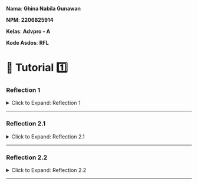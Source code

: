 **Nama**: **Ghina Nabila Gunawan**

**NPM**: **2206825914** 

**Kelas**: **Advpro - A**

**Kode Asdos**: **RFL**

# 🚀 Tutorial 1️⃣

### Reflection 1

<details>
  <summary>Click to Expand: Reflection 1</summary>

Dalam mengembangkan dua fitur baru di aplikasi ini, saya berusaha menerapkan prinsip **Clean Code** supaya _code_ tidak hanya bekerja dengan baik, tapi juga mudah dibaca dan dikembangkan nantinya. Menurut saya salah satu yang paling penting adalah **penamaan yang jelas dan deskriptif**.
Misalnya, saya memberi nama field seperti `nameField` dan `quantityField` yang jelas menunjukkan elemen apa yang dimaksud. Saya juga memperhatikan keterbacaan kode. 
Prinsip **Single Responsibility Principle (SRP)** juga saya terapkan di sini. Contohnya method _testing_ seperti `userCanCreateProduct` hanya berfokus pada pengujian fitur pembuatan produk.
Di bagian **validasi input**, saya pastikan _input_ yang diterima dari _user_ sudah divalidasi, seperti memastikan **jumlah produk tidak negatif**. 
Selain itu, dalam _code_ _testing_ **Selenium**, saya juga pakai `WebDriverWait` untuk menunggu elemen muncul di halaman sebelum interaksi dilakukan. Ini penting untuk menghindari error akibat elemen yang belum semuanya dimuat.
Namun, tentu ada beberapa bagian yang bisa diperbaiki. Misalnya, dalam pengaturan **baseUrl**, baiknya kalau URL tidak di-_hardcode_, tapi menggunakan properti dari file konfigurasi Spring (`application.properties` atau `application.yml`) yang mungkin akan lebih mempermudah pengelolaan URL di berbagai environment.

</details>

---

### Reflection 2.1

<details>
  <summary>Click to Expand: Reflection 2.1</summary>

Saya memilih untuk menggunakan **Spring Boot** di bagian _backend_ dan **Thymeleaf** di bagian _frontend_ karena keduanya memberikan kemudahan pengembangan.  
Dengan **Spring Boot**, saya bisa lebih fokus ke bisnis *logic* dan _testing_ tanpa khawatir konfigurasi _server_ yang rumit. Selain itu, kalau aplikasi berkembang jadi lebih besar, Spring Boot memudahkan untuk menerapkan arsitektur **microservices**, yang memungkinkan kita membangun aplikasi yang lebih _scalable_. 
Untuk bagian _frontend_, saya menggunakan **Thymeleaf** karena bisa mempermudah pengikatan data antara _backend_ dan elemen HTML. Dengan **Thymeleaf**, tampilan aplikasi jadi dinamis dan bisa diperbarui dengan mudah, karena data dari model bisa langsung dihubungkan dengan elemen HTML.

</details>

---

### Reflection 2.2

<details>
  <summary>Click to Expand: Reflection 2.2</summary>

Berikutnya, saya pilih menggunakan **Selenium WebDriver** untuk _functional testing_. Dengan Selenium, saya bisa mengotomatisasi pengujian interaksi _user_ di halaman web. Jadi, bukan hanya _backend_ yang diuji, tapi juga alur interaksi di _frontend_ yang memastikan aplikasi berjalan sesuai ekspektasi _user_.

</details>

---
